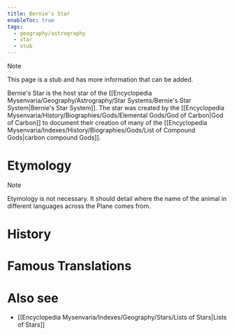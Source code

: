 ```yaml
---
title: Bernie's Star
enableToc: true
tags:
  - geography/astrography
  - star
  - stub
---
```


> [!note]
> This page is a stub and has more information that can be added.

Bernie's Star is the host star of the [[Encyclopedia Mysenvaria/Geography/Astrography/Star Systems/Bernie's Star System|Bernie's Star System]]. The star was created by the [[Encyclopedia Mysenvaria/History/Biographies/Gods/Elemental Gods/God of Carbon|God of Carbon]] to document their creation of many of the [[Encyclopedia Mysenvaria/Indexes/History/Biographies/Gods/List of Compound Gods|carbon compound Gods]].
# Etymology

> [!note]
> Etymology is not necessary. It should detail where the name of the animal in different languages across the Plane comes from.
# History

# Famous Translations

# Also see
- [[Encyclopedia Mysenvaria/Indexes/Geography/Stars/Lists of Stars|Lists of Stars]]
